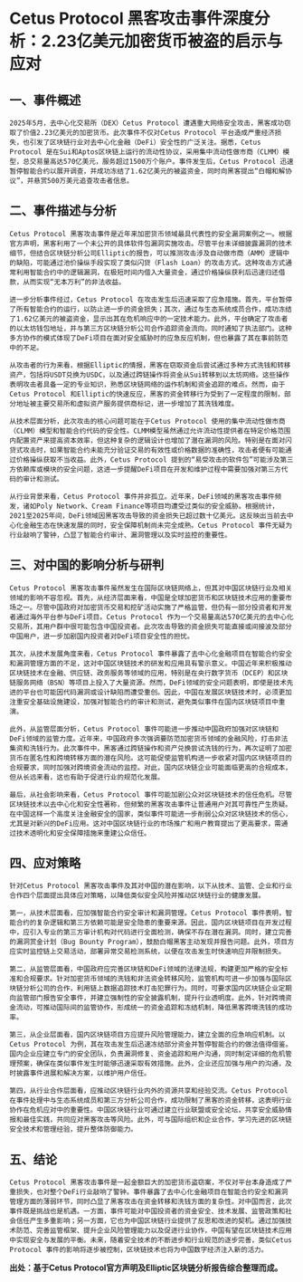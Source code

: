 # Cetus Protocol 黑客攻击事件深度分析：2.23亿美元加密货币被盗的启示与应对

## 一、事件概述

    2025年5月，去中心化交易所（DEX）Cetus Protocol 遭遇重大网络安全攻击，黑客成功窃取了价值2.23亿美元的加密货币。此次事件不仅对Cetus Protocol 平台造成严重经济损失，也引发了区块链行业对去中心化金融（DeFi）安全性的广泛关注。据悉，Cetus Protocol 是在Sui和Aptos区块链上运行的流动性协议，采用集中流动性做市商（CLMM）模型，总交易量高达570亿美元，服务超过1500万个账户。事件发生后，Cetus Protocol 迅速暂停智能合约以展开调查，并成功冻结了1.62亿美元的被盗资金，同时向黑客提出“白帽和解协议”，并悬赏500万美元追查攻击者信息。

## 二、事件描述与分析

    Cetus Protocol 黑客攻击事件是近年来加密货币领域最具代表性的安全漏洞案例之一。根据官方声明，黑客利用了一个未公开的具体软件包漏洞实施攻击。尽管平台未详细披露漏洞的技术细节，但结合区块链分析公司Elliptic的报告，可以推测攻击涉及自动做市商（AMM）逻辑中的缺陷，可能通过池价操纵手段实现了类似闪贷（Flash Loan）的攻击方式。这种攻击方式通常利用智能合约中的逻辑漏洞，在极短时间内借入大量资金，通过价格操纵获利后迅速归还借款，从而实现“无本万利”的非法收益。

    进一步分析事件经过，Cetus Protocol 在攻击发生后迅速采取了应急措施。首先，平台暂停了所有智能合约的运行，以防止进一步的资金损失；其次，通过与生态系统成员合作，成功冻结了1.62亿美元的被盗资金，显示出其在危机响应中的一定技术能力。此外，平台确定了攻击者的以太坊钱包地址，并与第三方区块链分析公司合作追踪资金流向，同时通知了执法部门。这种多方协作的模式体现了DeFi项目在面对安全威胁时的应急反应机制，但也暴露了其在事前防范中的不足。

    从攻击者的行为来看，根据Elliptic的情报，黑客在窃取资金后尝试通过多种方式洗钱和转移资产，包括将USDT兑换为USDC，以及通过跨链操作将资金从Sui转移到以太坊网络。这些操作表明攻击者具备一定的专业知识，熟悉区块链网络的运作机制和资金追踪的难点。然而，由于Cetus Protocol 和Elliptic的快速反应，黑客的资金转移行为受到了一定程度的限制，部分地址被主要交易所和虚拟资产服务提供商标记，进一步增加了其洗钱难度。

    从技术层面分析，此次攻击的核心问题可能在于Cetus Protocol 使用的集中流动性做市商（CLMM）模型和智能合约代码的安全性。CLMM模型虽然通过允许流动性提供者在特定价格范围内配置资产来提高资本效率，但这种复杂的逻辑设计也增加了潜在漏洞的风险。特别是在面对闪贷式攻击时，如果智能合约未能充分验证交易的有效性或价格数据的准确性，攻击者便有可能通过价格操纵获取不当收益。此外，Cetus Protocol 提到的“易受攻击的软件包”可能涉及第三方依赖库或模块的安全问题，这进一步提醒DeFi项目在开发和维护过程中需要加强对第三方代码的审计和测试。

    从行业背景来看，Cetus Protocol 事件并非孤立。近年来，DeFi领域的黑客攻击事件频发，诸如Poly Network、Cream Finance等项目均遭受过类似的安全威胁。根据统计，2021至2025年间，DeFi领域因黑客攻击导致的资金损失已超过数十亿美元。这反映出当前去中心化金融生态在快速发展的同时，安全保障机制尚未完全成熟。Cetus Protocol 事件无疑为行业敲响了警钟，凸显了智能合约审计、漏洞管理以及实时监控的重要性。

## 三、对中国的影响分析与研判

    Cetus Protocol 黑客攻击事件虽然发生在国际区块链网络上，但其对中国区块链行业及相关领域的影响不容忽视。首先，从经济层面来看，中国是全球加密货币和区块链技术应用的重要市场之一。尽管中国政府对加密货币交易和挖矿活动实施了严格监管，但仍有一部分投资者和开发者通过海外平台参与DeFi项目。Cetus Protocol 作为一个交易量高达570亿美元的去中心化交易所，其用户群中很可能包含中国投资者。此次攻击导致的资金损失可能直接或间接波及部分中国用户，进一步加剧国内投资者对DeFi项目安全性的担忧。

    其次，从技术发展角度来看，Cetus Protocol 事件暴露了去中心化金融项目在智能合约安全和漏洞管理方面的不足，这对中国区块链技术的研发和应用具有警示意义。中国近年来积极推动区块链技术在金融、供应链、政务服务等领域的应用，特别是在央行数字货币（DCEP）和区块链服务网络（BSN）等项目上投入了大量资源。然而，DeFi领域的安全问题表明，即使是技术先进的平台也可能因代码漏洞或设计缺陷而遭受重创。因此，中国在发展区块链技术时，必须更加注重安全基础设施建设，加强对智能合约的审计和测试，避免类似事件在国内区块链项目中重演。

    此外，从监管层面分析，Cetus Protocol 事件可能进一步推动中国政府加强对区块链和DeFi领域的监管力度。近年来，中国政府多次强调要防范加密货币领域的金融风险，打击非法集资和洗钱行为。此次事件中，黑客通过跨链操作和资产兑换尝试洗钱的行为，再次证明了加密货币在匿名性和跨境转移方面的潜在风险。这可能促使监管机构进一步收紧对国内区块链项目的合规要求，同时加强对跨境资金流动的监控。对此，国内区块链企业可能面临更高的合规成本，但从长远来看，这也有助于促进行业的规范化发展。

    最后，从社会影响来看，Cetus Protocol 事件可能加剧公众对区块链技术的信任危机。尽管区块链技术以去中心化和安全性著称，但频繁的黑客攻击事件让普通用户对其可靠性产生质疑。在中国这样一个高度关注金融安全的国家，类似事件可能进一步削弱公众对区块链技术的信心，尤其是对新兴的DeFi应用。这对中国区块链行业的市场推广和用户教育提出了更高要求，需通过技术透明化和安全保障措施来重建公众信任。

## 四、应对策略

    针对Cetus Protocol 黑客攻击事件及其对中国的潜在影响，以下从技术、监管、企业和行业合作四个层面提出具体应对策略，以降低类似安全风险并推动区块链行业的健康发展。

    第一，从技术层面看，应加强智能合约安全审计和漏洞管理。Cetus Protocol 事件表明，智能合约的复杂逻辑和第三方依赖可能是安全隐患的重要来源。因此，国内区块链项目在开发过程中，应引入专业的第三方审计机构对代码进行全面检测，确保不存在潜在漏洞。同时，建立完善的漏洞赏金计划（Bug Bounty Program），鼓励白帽黑客主动发现并报告问题。此外，项目方应实时监控链上交易活动，部署异常交易检测系统，以便在攻击发生时快速响应并限制损失。

    第二，从监管层面看，中国政府应完善区块链和DeFi领域的法律法规，构建更加严格的安全标准和合规要求。针对加密货币领域的洗钱和非法资金转移风险，监管机构可进一步加强与国际区块链分析公司的合作，利用链上数据追踪技术打击犯罪行为。同时，可要求国内区块链企业定期向监管部门报告安全事件，并建立强制性的安全披露机制，提升行业透明度。此外，针对跨境资金流动，可推动国际间的监管协作，形成统一的资金追踪和冻结机制，降低黑客跨境洗钱的成功率。

    第三，从企业层面看，国内区块链项目方应提升风险管理能力，建立全面的应急响应机制。以Cetus Protocol 为例，其在攻击发生后迅速冻结部分资金并暂停智能合约的做法值得借鉴。国内企业应建立专门的安全团队，负责漏洞修复、资金追踪和用户沟通，同时制定详细的危机管理预案，确保在类似事件发生时能够迅速采取有效措施。此外，企业还应加强与用户的沟通，及时披露事件进展和解决方案，以维护用户信任。

    第四，从行业合作层面看，应推动区块链行业内外的资源共享和经验交流。Cetus Protocol 在事件处理中与生态系统成员和第三方分析公司合作，成功限制了黑客的资金转移，这表明行业协作在危机应对中的重要性。中国区块链行业可通过建立行业联盟或安全论坛，共享安全威胁情报和最佳实践，共同应对黑客攻击等风险。此外，可与国际组织和企业合作，学习先进的区块链安全技术和管理经验，提升整体防御能力。

## 五、结论

    Cetus Protocol 黑客攻击事件是一起金额巨大的加密货币盗窃案，不仅对平台本身造成了严重损失，也对整个DeFi行业敲响了警钟。事件暴露了去中心化金融项目在智能合约安全和漏洞管理方面的薄弱环节，同时凸显了黑客攻击在资金转移和洗钱方面的复杂性。对中国而言，此次事件既是挑战也是机遇。一方面，事件可能对中国投资者的资金安全、技术发展、监管政策和社会信任产生多重影响；另一方面，它也为中国区块链行业提供了反思和改进的契机。通过加强技术防范、完善监管框架、提升企业风险管理能力以及促进行业协作，中国有望在区块链技术应用中实现安全与发展的平衡。未来，随着安全技术的不断进步和行业规范的逐步完善，类似Cetus Protocol 事件的影响将逐步被控制，区块链技术也将为中国数字经济注入新的活力。

**出处：基于Cetus Protocol官方声明及Elliptic区块链分析报告综合整理而成。**